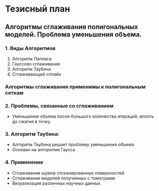 Тезисный план
=============
Алгоритмы сглаживания полигональных моделей. Проблема уменьшения объема.
------------------------------------------------------------------------
### 1. Виды Алгоритмов
  1. Алгоритм Лапласа
  2. Гауссово сглаживание
  3. Алгоритм Таубина
  4. Сглаживающий сплайн

### Алгоритмы сглаживания применимы к полигональным сеткам

### 2. Проблемы, связанные со сглаживанием
  * Уменьшение объема после большого количества итераций, вплоть до сжатия в точку.

### 3. Алгоритм Таубина:
  * Алгоритм Таубина решает проблему уменьшения объема
  * Основан на алгоритме Гаусса

### 4. Применение
  * Сглаживание шумов отсканированных поверхностей
  * Сглаживание моделей полученных с томограмм
  * Визуализация различных научных данных
